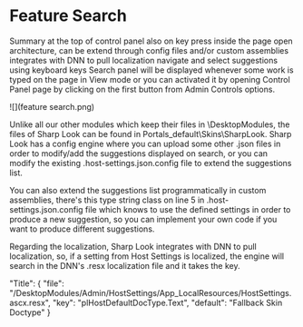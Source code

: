 # Feature Search

Summary
at the top of control panel
also on key press inside the page
open architecture, can be extend through config files and/or custom assemblies
integrates with DNN to pull localization
navigate and select suggestions using keyboard keys
Search panel will be displayed whenever some work is typed on the page in View mode or you can activated it by opening Control Panel page by clicking on the first button from Admin Controls options.

![](feature search.png)

Unlike all our other modules which keep their files in \DesktopModules, the files of Sharp Look can be found in Portals\_default\Skins\SharpLook. Sharp Look has a config engine where you can upload some other .json files in order to modify/add the suggestions displayed on search, or you can modify the existing .host-settings.json.config file to extend the suggestions list. 

You can also extend the suggestions list programmatically in custom assemblies, there's this type string class on line 5 in .host-settings.json.config file which knows to use the defined settings in order to produce a new suggestion, so you can implement your own code if you want to produce different suggestions.

Regarding the localization, Sharp Look integrates with DNN to pull localization, so, if a setting from Host Settings is localized, the engine will search in the DNN's .resx localization file and it takes the key.

 "Title": { "file": "/DesktopModules/Admin/HostSettings/App_LocalResources/HostSettings.ascx.resx", "key": "plHostDefaultDocType.Text", "default": "Fallback Skin Doctype" }